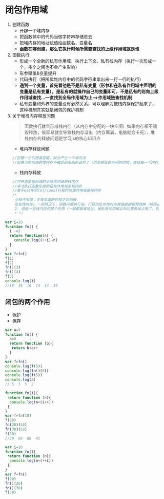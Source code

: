 # 闭包作用域  
1. 创建函数  
	+ 开辟一个堆内存
	+ 把函数体中的代码当做字符串存储进去
	+ 把堆内存的地址赋值给函数名、变量名
	+ **函数在哪创建，那么它执行时候所需要查找的上级作用域就是谁**
2. 函数执行
	+ 形成一个全新的私有作用域、执行上下文、私有栈内存（执行一次形成一个，多个之间也不会产生影响）
	+ 形参赋值&变量提升
	+ 代码执行（把所属堆内存中的代码字符串拿出来一行一行的执行）
	+ **遇到一个变量，首先看他是不是私有变量（形参和在私有作用域中声明的变量是私有变量），是私有的就操作自己的变量即可，不是私有的则向上级作用域查找...一直找到全局作用域为止-->作用域链查找机制**
	+ 私有变量和外界的变量没有必然关系，可以理解为被栈内存保护起来了，这种机制其实就是闭包的保护机制
3. 关于堆栈内存释放问题
    > 函数执行就会形成栈内存（从内存中分配的一块空间）如果内存都不销毁释放，很容易就会导致栈内存溢出（内存爆满，电脑就会卡死），堆栈内存的释放问题是学习js的核心知识点
    + 堆内存释放问题
    ```javascript
    //创建一个引用类型值，就会产生一个堆内存
    //如果当前创建的堆内存不被其他东西所占用了（浏览器会在空闲的时候，查找每一个内存的引用状况，不被占用的都会给回收释放掉），则会释放
    ```
    + 栈内存释放
    ```javascript
    //打开浏览器形成的全局作用域是栈内存
    //手动执行函数形成的私有作用域是栈内存
    //基于es6中的let/const行程的块级作用域是栈内存
    /*
     全局作用域：关掉页面的时候才会销毁
     私有栈内存1.一般情况下，函数只要执行完，行程的私有栈内存就会被销毁释放掉（排除出现无限递归，无限死循环的模式）
     2. 但是一旦栈内存的某个东西（一般都是堆地址）被私有作用域以外的事务给占用了，则当前私有栈内存不能立即被销毁释放（特点，私有作用域中的私有变量等信息也保留下来了）
     * */
 
    ```
```javascript
var i=20
function fn() {
  i -=2
  return function(n) {
    console.log((++i)-n)
  }
}
var f=fn()
f(1)
f(2)
fn()(3)
fn()(4)
f(5)
console.log(i)
//18  18  16  14  14  19  
```

## 闭包的两个作用
  + 保护
  + 保存
```javascript
var a=9
function fn() {
  a=0
  return function (b){
   return b+a++
  }
}
var f=fn()
console.log(f(5))
console.log(fn()(5))
console.log(f(5))
console.log(a)
// 5  5  6  2
```
```javascript
function fn(i){
 return function (n){
  console.log(n+(i++))
 }
}
var f=fn(10)
f(20)
fn(20)(40)
fn(30)(50)
f(30)
//30  60  80  41
```

```javascript
var i=10
function fn(){
 return function (n){
  console.log(n+(++i))
 }
}
var f=fn()
f(20)
fn()(20)
fn()(30)
f(30)
```
  